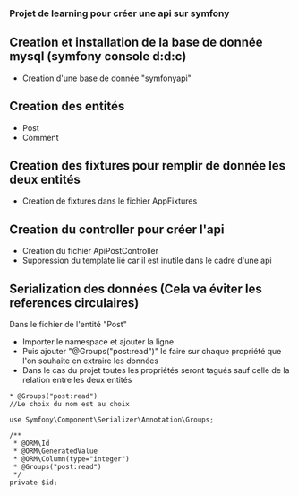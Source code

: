 ### Projet de learning pour créer une api sur symfony

## Creation et installation de la base de donnée mysql (symfony console d:d:c)
- Creation d'une base de donnée "symfonyapi"

## Creation des entités
- Post
- Comment

## Creation des fixtures pour remplir de donnée les deux entités
- Creation de fixtures dans le fichier AppFixtures

## Creation du controller pour créer l'api
- Creation du fichier ApiPostController
- Suppression du template lié car il est inutile dans le cadre d'une api

## Serialization des données (Cela va éviter les references circulaires)
Dans le fichier de l'entité "Post"
- Importer le namespace et ajouter la ligne
- Puis ajouter "@Groups("post:read")" le faire sur chaque propriété que l'on souhaite en extraire les données
- Dans le cas du projet toutes les propriétés seront tagués sauf celle de la relation entre les deux entités

```
* @Groups("post:read")
//Le choix du nom est au choix
```

```
use Symfony\Component\Serializer\Annotation\Groups;

/**
 * @ORM\Id
 * @ORM\GeneratedValue
 * @ORM\Column(type="integer")
 * @Groups("post:read")
 */
private $id;
```